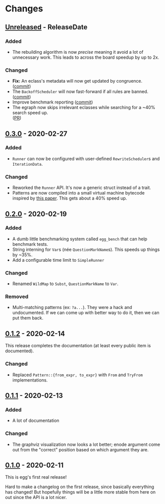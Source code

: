# Changes

<!-- next-header -->

## [Unreleased] - ReleaseDate

### Added
- The rebuilding algorithm is now _precise_ meaning it avoid a lot of
  unnecessary work. This leads to across the board speedup by up to 2x.

### Changed
- **Fix:**
  An eclass's metadata will now get updated by
  congruence. 
  ([commit](https://github.com/mwillsey/egg/commit/0de75c9c9b0a80adb67fb78cc98cce3da383621a))
- The `BackoffScheduler` will now fast-forward if all rules are banned.
  ([commit](https://github.com/mwillsey/egg/commit/dd172ef77279e28448d0bf8147e0171a8175228d))
- Improve benchmark reporting
  ([commit](https://github.com/mwillsey/egg/commit/ca2ea5e239feda7eb6971942e119075f55f869ab))
- The egraph now skips irrelevant eclasses while searching for a ~40% search speed up.  
  ([PR](https://github.com/mwillsey/egg/pull/21))

## [0.3.0] - 2020-02-27

### Added
- `Runner` can now be configured with user-defined `RewriteScheduler`s
  and `IterationData`.

### Changed
- Reworked the `Runner` API. It's now a generic struct instead of a
  trait.
- Patterns are now compiled into a small virtual machine bytecode inspired
  by [this paper](https://link.springer.com/chapter/10.1007/978-3-540-73595-3_13).
  This gets about a 40% speed up.

## [0.2.0] - 2020-02-19

### Added

- A dumb little benchmarking system called `egg_bench` that can help
  benchmark tests.
- String interning for `Var`s (née `QuestionMarkName`s).
  This speeds up things by ~35%.
- Add a configurable time limit to `SimpleRunner`

### Changed

- Renamed `WildMap` to `Subst`, `QuestionMarkName` to `Var`.

### Removed

- Multi-matching patterns (ex: `?a...`).
  They were a hack and undocumented.
  If we can come up with better way to do it, then we can put them back.

## [0.1.2] - 2020-02-14

This release completes the documentation
(at least every public item is documented).

### Changed
- Replaced `Pattern::{from_expr, to_expr}` with `From` and `TryFrom`
  implementations.

## [0.1.1] - 2020-02-13

### Added
- A lot of documentation

### Changed
- The graphviz visualization now looks a lot better; enode argument
  come out from the "correct" position based on which argument they
  are.

## [0.1.0] - 2020-02-11

This is egg's first real release!

Hard to make a changelog on the first release, since basically
everything has changed!
But hopefully things will be a little more stable from here on out
since the API is a lot nicer.

<!-- next-url -->
[Unreleased]: https://github.com/mwillsey/egg/compare/v0.3.0...HEAD
[0.3.0]: https://github.com/mwillsey/egg/compare/v0.2.0...v0.3.0
[0.2.0]: https://github.com/mwillsey/egg/compare/v0.1.2...v0.2.0
[0.1.2]: https://github.com/mwillsey/egg/compare/v0.1.1...v0.1.2
[0.1.1]: https://github.com/mwillsey/egg/compare/v0.1.0...v0.1.1
[0.1.0]: https://github.com/mwillsey/egg/tree/v0.1.0
